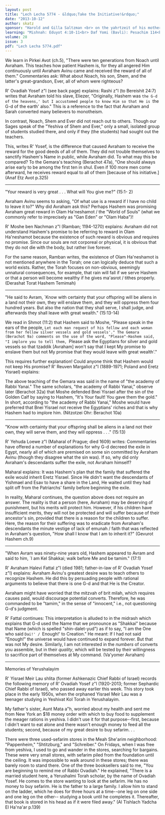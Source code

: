 ```yaml
---
layout: post
title: "Lech Lecha 5774 - &ldquo;Take the Initiative!&rdquo;"
date: "2013-10-12"
author: skatz
sponsor: "Harold and Gilla Saltzman <br> on the yahrtzeit of his mother <br> Rebecca Saltzman <br> (Rivka Rachel bas Yehuda Leib a\"h) <br>&nbsp;&nbsp;&nbsp;<br>The Vogel family, <br> on the yahrzeit of <br> father and grandfather <br> Aharon Shimon ben Shemayah a\"h <br> (Arthur Kalkstein) <br>&nbsp;&nbsp;&nbsp;<br>The editors <br> in memory of Harav Klonimus Kalman ben Shmuel z\"l <br> (Rabbi Kalman Winter) <br> on his first yahrzeit"
learning: "Mishnah: Eduyot 4:10-11<br> Daf Yomi (Bavli): Pesachim 114<br> Halachah: Mishnah Berurah 307:15-15"
volume: 28
issue: 3
pdf: "Lech Lecha 5774.pdf"
---
```


 We learn in Pirkei Avot (ch.5), "There were ten generations from Noach until Avraham. This teaches how patient Hashem is, for they all angered Him continuously until Avraham Avinu came and received the reward of all of them." Commentaries ask: What about Noach, his son, Shem, and the latter's great-grandson, Ever, all of whom were righteous?

 R' Ovadiah Yosef z"l (see back page) explains: Rashi z"l (to Bereishit 24:7) writes that Avraham told his slave, Eliezer, "Originally, Hashem was `the G-d of the heavens,' but I accustomed people to know Him so that He is `the G-d of the earth' also." This is a reference to the fact that Avraham and Sarah converted many believers to monotheism.

 In contrast, Noach, Shem and Ever did not reach out to others. Though our Sages speak of the "Yeshiva of Shem and Ever," only a small, isolated group of students studied there, and only if they (the students) had sought out the teachers.

 This, writes R' Yosef, is the difference that caused Avraham to receive the reward for the good deeds of all of them. They did not trouble themselves to sanctify Hashem's Name in public, while Avraham did. To what may this be compared? To the Gemara's teaching (Berachot 47a), "One should always arise early to be among the first ten in shul. Even if 100 more men come afterward, he receives reward equal to all of them \[because of his initiative.\] (Anaf Etz Avot p.325)

 ********

 "Your reward is very great . . . What will You give me?" (15:1-  2)

 Avraham Avinu seems to asking, "Of what use is a reward if I have no child to leave it to?" Why did Avraham ask this? Perhaps Hashem was promising Avraham great reward in Olam Ha'neshamot / the "World of Souls" (what we commonly refer to imprecisely as "Gan Eden" or "Olam Haba")!

 R' Moshe ben Nachman z"l (Ramban; 1194-1270) explains: Avraham did not understand Hashem's promise to be referring to reward in Olam Ha'neshamot because the existence of such reward is obvious and requires no promise. Since our souls are not corporeal or physical, it is obvious that they do not die with the body, but rather live forever.

 For the same reason, Ramban writes, the existence of Olam Ha'neshamot is not mentioned anywhere in the Torah; one can logically deduce that such a world exists. Rather, the Torah focuses on non-obvious, seemingly unnatural consequences, for example, that rain will fall if we serve Hashem or that a person will become wealthy if he gives ma'asrot / tithes properly. (Derashat Torat Hashem Temimah)

 ********

 "He said to Avram, `Know with certainty that your offspring will  be aliens in a land not their own, they will enslave them, and  they will oppress them four hundred years. But also the nation  that they shall serve, I shall judge, and afterwards they shall  leave with great wealth." (15:13-14)

 We read in Shmot (11:2) that Hashem said to Moshe, "Please speak in the ears of the people, `Let each man request of his fellow and each woman from her fellow silver vessels and gold vessels'." The Gemara (Berachot 9a) comments on the use of the word, "Please"-Hashem said, "I implore you to tell them, `Please ask the Egyptians for silver and gold vessels so that tzaddik \[Avraham\] won't say that I kept My promise to enslave them but not My promise that they would leave with great wealth'."

 This requires further explanation! Could anyone think that Hashem would not keep His promise? R' Reuven Margaliot z"l (1889-1971; Poland and Eretz Yisrael) explains:

 The above teaching of the Gemara was said in the name of "the academy of Rabbi Yanai." The same scholars, "the academy of Rabbi Yanai," observe later (Berachot 32a) that Moshe defended Bnei Yisrael after the sin of the Golden Calf by saying to Hashem, "It's Your fault! You gave them the gold." In short, according to "the academy of Rabbi Yanai," Moshe would have preferred that Bnei Yisrael not receive the Egyptians' riches and that is why Hashem had to implore him. (Nitzotzei Ohr: Berachot 10a)

 ********

 "Know with certainty that your offspring shall be aliens in a  land not their own, they will serve them, and they will oppress .  . ." (15:13)

 R' Yehuda Loewe z"l (Maharal of Prague; died 1609) writes: Commentaries have offered a number of explanations for why G-d decreed the exile in Egypt, nearly all of which are premised on some sin committed by Avraham Avinu (though they disagree what the sin was). If so, why did only Avraham's descendants suffer the exile, not Avraham himself?

 Maharal explains: It was Hashem's plan that the family that suffered the exile would inherit Eretz Yisrael. Since He didn't want the descendants of Yishmael and Esav to have a share in the Land, He waited until they had split off from the Patriarchs' family before beginning the exile.

 In reality, Maharal continues, the question above does not require an answer. The reality is that a person (here, Avraham) may be deserving of punishment, but his merits will protect him. However, if his children have insufficient merits, they will not be protected and will suffer because of their ancestor's sin, provided that there is a reason for the children to suffer. Here, the reason for their suffering was to eradicate from Avraham's descendants the minute vestige of lack of emunah / faith that was reflected in Avraham's question, "How shall I know that I am to inherit it?" (Gevurot Hashem ch.9)

 ********

 "When Avram was ninety-nine years old, Hashem appeared to Avram  and said to him, `I am Kel Shakkai; walk before Me and be tamim."  (17:1)

 R' Avraham Halevi Fattal z"l (died 1981; father-in-law of R' Ovadiah Yosef z"l) explains: Avraham Avinu's greatest desire was to teach others to recognize Hashem. He did this by persuading people with rational arguments to believe that there is one G-d and that He is the Creator. 

 Avraham might have worried that the mitzvah of brit milah, which requires causes paid, would discourage potential converts. Therefore, he was commanded to be "tamim," in the sense of "innocent," i.e., not questioning G-d's judgment.

 R' Fattal continues: This interpretation is alluded to in the midrash which explains that G-d used the Name that we pronounce as "Shakkai" because that Name (which is spelled "shin-dalet-yud") as if to say, "I am the One who said `Dai!' / `Enough!' to Creation." He meant: If I had not said "Enough!" the universe would have continued to expand forever. But that was not My desire. Similarly, I am not interested in the *numbers* of converts you assemble, but in their *quality*, which will be tested by their willingness to sacrifice part of themselves at My command. (Va'yomer Avraham)

 ********

 Memories of Yerushalayim

 R' Yisrael Meir Lau shlita (former Ashkenazic Chief Rabbi of  Israel) records the following memory of R' Ovadiah Yosef z"l  (1920-2013; former Sephardic Chief Rabbi of Israel), who passed  away earlier this week. This story took place in the early  1950s, when the orphaned Yisrael Meir Lau was a teenager studying  in Yeshivat Kol Torah in Yerushalayim.

 My father's sister, Aunt Mata a"h, worried about my health and sent me from New York an $18 money order with which to buy food to supplement the meager rations in yeshiva. I didn't use it for that purpose--first, because I didn't want to eat alone and there wasn't enough money to feed all the students; second, because of my great desire to buy sefarim. . .

 There were three used-sefarim stores in the Meah She'arim neighborhood: "Pappenheim," "Shtitzburg," and "Schreiber." On Fridays, when I was free from yeshiva, I used to go and wander in the stores, searching for bargains. These were very small stores, with sefarim piled from the foundation until the ceiling. It was impossible to walk around in these stores; there was barely room to stand there. One of the three booksellers said to me, "You are beginning to remind me of Rabbi Ovadiah." He explained, "There is a married student here, a Yerushalmi Torah scholar, by the name of Ovadiah Yosef. He comes to the store wanting to look at the sefarim. He has no money to buy sefarim. He is the father to a large family. I allow him to stand on the ladder, which he does for three hours at a time--one leg on one side and one leg on the other-- studying a book until he completes it. Thereafter, that book is stored in his head as if it were filed away." (Al Tishlach Yadcha El Ha'na'ar p.139)


